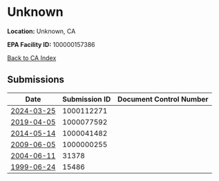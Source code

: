 # Unknown

**Location:** Unknown, CA

**EPA Facility ID:** 100000157386

[Back to CA Index](../../index.md)

## Submissions

| Date | Submission ID | Document Control Number |
|------|--------------|-------------------------|
| [2024-03-25](submissions/1000112271.md) | 1000112271 |  |
| [2019-04-05](submissions/1000077592.md) | 1000077592 |  |
| [2014-05-14](submissions/1000041482.md) | 1000041482 |  |
| [2009-06-05](submissions/1000000255.md) | 1000000255 |  |
| [2004-06-11](submissions/31378.md) | 31378 |  |
| [1999-06-24](submissions/15486.md) | 15486 |  |
